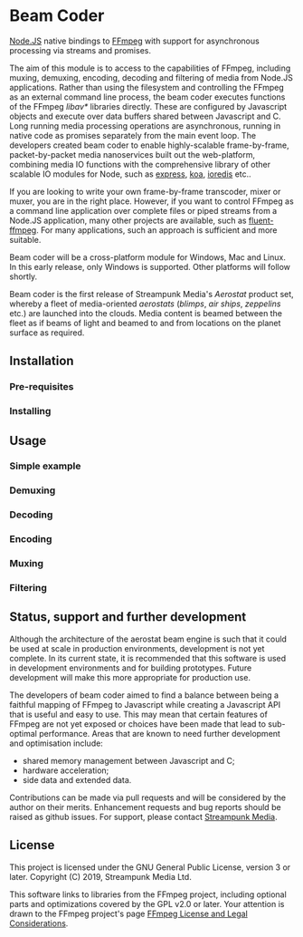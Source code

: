 # Beam Coder

[Node.JS](https://nodejs.org/) native bindings to [FFmpeg](https://www.ffmpeg.org/) with support for asynchronous processing via streams and promises.

The aim of this module is to access to the capabilities of FFmpeg, including muxing, demuxing, encoding, decoding and filtering of media from Node.JS applications. Rather than using the filesystem and controlling the FFmpeg as an external command line process, the beam coder executes functions of the FFmpeg _libav*_ libraries directly. These are configured by Javascript objects and execute over data buffers shared between Javascript and C. Long running media processing operations are asynchronous, running in native code as promises separately from the main event loop. The developers created beam coder to enable highly-scalable frame-by-frame, packet-by-packet media nanoservices built out the web-platform, combining media IO functions with the comprehensive library of other scalable IO modules for Node, such as [express](https://expressjs.com/), [koa](https://koajs.com/), [ioredis](https://www.npmjs.com/package/ioredis) etc..

If you are looking to write your own frame-by-frame transcoder, mixer or muxer, you are in the right place. However, if you want to control FFmpeg as a command line application over complete files or piped streams from a Node.JS application, many other projects are available, such as [fluent-ffmpeg](https://www.npmjs.com/package/fluent-ffmpeg). For many applications, such an approach is sufficient and more suitable.

Beam coder will be a cross-platform module for Windows, Mac and Linux. In this early release, only Windows is supported. Other platforms will follow shortly.

Beam coder is the first release of Streampunk Media's _Aerostat_ product set, whereby a fleet of media-oriented _aerostats_ (_blimps_, _air ships_, _zeppelins_ etc.) are launched into the clouds. Media content is beamed between the fleet as if beams of light and beamed to and from locations on the planet surface as required.

## Installation

### Pre-requisites

### Installing

## Usage

### Simple example

### Demuxing

### Decoding

### Encoding

### Muxing

### Filtering

## Status, support and further development

Although the architecture of the aerostat beam engine is such that it could be used at scale in production environments, development is not yet complete. In its current state, it is recommended that this software is used in development environments and for building prototypes. Future development will make this more appropriate for production use.

The developers of beam coder aimed to find a balance between being a faithful mapping of FFmpeg to Javascript while creating a Javascript API that is useful and easy to use. This may mean that certain features of FFmpeg are not yet exposed or choices have been made that lead to sub-optimal performance. Areas that are known to need further development and optimisation include:

* shared memory management between Javascript and C;
* hardware acceleration;
* side data and extended data.

Contributions can be made via pull requests and will be considered by the author on their merits. Enhancement requests and bug reports should be raised as github issues. For support, please contact [Streampunk Media](http://www.streampunk.media/).

## License

This project is licensed under the GNU General Public License, version 3 or later. Copyright (C) 2019, Streampunk Media Ltd.

This software links to libraries from the FFmpeg project, including optional parts and optimizations covered by the GPL v2.0 or later. Your attention is drawn to the FFmpeg project's page [FFmpeg License and Legal Considerations](https://www.ffmpeg.org/legal.html).
